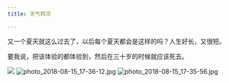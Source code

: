 ```yaml
---
title: 天气转凉

---
```


又一个夏天就这么过去了，以后每个夏天都会是这样的吗？人生好长，又很短。

要我说，把该体验的都体验到，然后在三十岁的时候就应该死去。

![](https://i.loli.net/2018/08/15/5b73f491079bd.jpg)
![photo_2018-08-15_17-36-12.jpg](https://i.loli.net/2018/08/15/5b73f492301b3.jpg)
![photo_2018-08-15_17-35-56.jpg](https://i.loli.net/2018/08/15/5b73f4923021a.jpg)


